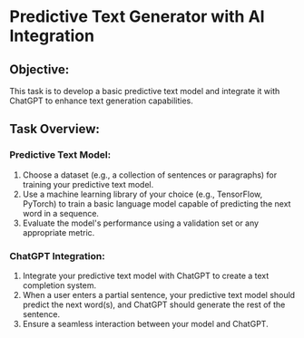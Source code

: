 # Predictive Text Generator with AI Integration
## Objective:
This task is to develop a basic predictive text model and integrate it with ChatGPT to enhance
text generation capabilities.
## Task Overview:
### Predictive Text Model:
1. Choose a dataset (e.g., a collection of sentences or paragraphs) for training your
predictive text model.
2. Use a machine learning library of your choice (e.g., TensorFlow, PyTorch) to train a basic
language model capable of predicting the next word in a sequence.
3. Evaluate the model's performance using a validation set or any appropriate metric.
### ChatGPT Integration:
1. Integrate your predictive text model with ChatGPT to create a text completion system.
2. When a user enters a partial sentence, your predictive text model should predict the next
word(s), and ChatGPT should generate the rest of the sentence.
3. Ensure a seamless interaction between your model and ChatGPT.